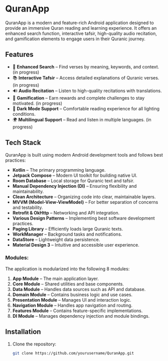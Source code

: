 # QuranApp

QuranApp is a modern and feature-rich Android application designed to provide an immersive Quran reading and learning experience. It offers an enhanced search function, interactive tafsir, high-quality audio recitation, and gamification elements to engage users in their Quranic journey.

## Features

- 📖 **Enhanced Search** – Find verses by meaning, keywords, and context. (in progress)
- 📚 **Interactive Tafsir** – Access detailed explanations of Quranic verses. (in progress)
- 🔊 **Audio Recitation** – Listen to high-quality recitations with translations. 
- 🎯 **Gamification** – Earn rewards and complete challenges to stay motivated. (in progress)
- 🌙 **Dark Mode Support** – Comfortable reading experience for all lighting conditions.
- 🌍 **Multilingual Support** – Read and listen in multiple languages. (in progress)

## Tech Stack

QuranApp is built using modern Android development tools and follows best practices:

- **Kotlin** – The primary programming language.
- **Jetpack Compose** – Modern UI toolkit for building native UI.
- **Room Database** – Local storage for Quranic text and tafsir.
- **Manual Dependency Injection (DI)** – Ensuring flexibility and maintainability.
- **Clean Architecture** – Organizing code into clear, maintainable layers.
- **MVVM (Model-View-ViewModel)** – For better separation of concerns and testability.
- **Retrofit & OkHttp** – Networking and API integration.
- **Various Design Patterns** – Implementing best software development practices.
- **Paging Library** – Efficiently loads large Quranic texts.
- **WorkManager** – Background tasks and notifications.
- **DataStore** – Lightweight data persistence.
- **Material Design 3** – Intuitive and accessible user experience.

### Modules:
The application is modularized into the following 8 modules:

1. **App Module** – The main application layer.
2. **Core Module** – Shared utilities and base components.
3. **Data Module** – Handles data sources such as API and database.
4. **Domain Module** – Contains business logic and use cases.
5. **Presentation Module** – Manages UI and interaction logic.
6. **Navigation Module** – Handles app navigation and routing.
7. **Features Module** – Contains feature-specific implementations.
8. **DI Module** – Manages dependency injection and module bindings.

## Installation

1. Clone the repository:
   
   ```sh
   git clone https://github.com/yourusername/QuranApp.git
